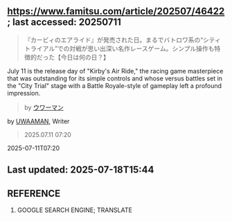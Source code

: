 ## https://www.famitsu.com/article/202507/46422; last accessed: 20250711

> 『カービィのエアライド』が発売された日。まるでバトロワ系の“シティトライアル”での対戦が思い出深い名作レースゲーム。シンプル操作も特徴的だった【今日は何の日？】

July 11 is the release day of "Kirby's Air Ride," the racing game masterpiece that was outstanding for its simple controls and whose versus battles set in the "City Trial" stage with a Battle Royale-style of gameplay left a profound impression.

> by [ウワーマン](https://www.famitsu.com/author/17/page/1)

by [UWAAMAN](https://www.famitsu.com/author/17/page/1), Writer

> 2025.07.11 07:20

2025-07-11T07:20

## Last updated: 2025-07-18T15:44

## REFERENCE

1) GOOGLE SEARCH ENGINE; TRANSLATE